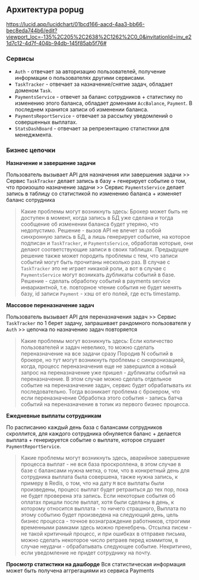 ## Архитектура popug

https://lucid.app/lucidchart/01bcd166-aacd-4aa3-bb66-bec8eda744b6/edit?viewport_loc=-135%2C205%2C2638%2C1262%2C0_0&invitationId=inv_e21d7c12-4d7f-404b-94db-145f85ab5f76#

### Сервисы

* `Auth` - отвечает за авторизацию пользователей, получение информации о пользователях другими сервисами.
* `TaskTracker` - отвечает за назначение/снятие задач, обладает доменом `Task`.
* `PaymentsService` - отвечет за баланс сотрудников + статистику по изменению этого баланса, обладает доменами `AccBalance`, `Payment`. В последнем хранится записи об изменении баланса.
* `PaymentsReportService` - отвечает за рассылку уведомлений о совершенных выплатах.
* `StatsDashBoard` - отвечает за репрезентацию статистики для менеджмента.

### Бизнес цепочки

**Назначение и завершение задачи**

Пользователь вызывает API для назначения или завершения задачи >>
Сервис `TaskTracker` делает запись в базу + генерирует событие о том, что произошло назначение задачи >>
Сервис `PaymentsService` делает запись в таблицу со статистикой по изменению баланса + изменяет баланс сотрудника 

> Какие проблемы могут возникнуть здесь:
Брокер может быть не доступен в момент, когда запись в БД уже сделана и тогда сообщение об изменении баланса будет утеряно,
что недопустимо. Решение - вызов API не влечет за собой синхронную запись в БД, а лишь генерирует событие, на которое подписан
и `TaskTracker`, и `PaymentsService`, обработав которые, они делают соответствующие записи в своих таблицах. 
Предыдущее решение также может породить проблемы с тем, что записи событий могут быть прочитаны несколько раз.
В случае с `TaskTracker` это не играет никакой роли, а вот в случае с `PaymentsService` могут возникать дубликаты событий в базе.
Решение - сделать обработку событий в payments service инвариантной, т.е. повторное чтение события не будет менять базу,
id записи `Payment` - хэш от его полей, где есть timestamp.

**Массовое переназначение задач**

Пользователь вызывает API для переназначения задач >>
Сервис `TaskTracker` по 1 берет задачу, запрашивает рандомного пользователя у `Auth` >> цепочка по назначению задач повторяется

> Какие проблемы могут возникнуть здесь:
Если количество пользователей и задач невелико, то можно сделать переназначение на все задачи сразу
Породив N событий в брокере, но тут могут возникнуть проблемы с синхронизацией, когда, процесс переназначения еще не завершился
а новый запрос на переназначение уже пришел - дубликаты событий на переназначение. В этом случае можно сделать отдельное событие
на переназначение задач, сервис будет обрабатывать их последовательно. Тогда возникает проблема с брокером, что если переназначение
Обработка этого события - запись батча событий на переназначение в топик из первого бизнес процесса.

**Ежедневные выплаты сотрудникам**

По расписанию каждый день база с балансами сотрудников скроллится, для каждого сотрудника обнуляется баланс +
делается выплата + генерируется событие о выплате, которое слушает `PaymentReportService`.

> Какие проблемы могут возникнуть здесь, аварийное завершение процесса выплат - не вся база проскроллена, в этом случае
в базе с балансами нужна метка, о том, что в конкретный день для сотрудника выплата была совершена, также нужна запись, к примеру в Redis,
о том, что на дату `M` все выплаты были произведены, процесс выплат будет ретраиться до тех пор, пока не будет проверена эта запись. 
Если некоторые события об оплатах пришли после выплат, хотя были сделаны в день, к которому относится выплата - то ничего страшного,
Выплата по этому событию будет произведена на следующий день, цель бизнес процесса - точное вознаграждение работников, строгими временными рамками
здесь можно пренебречь. Отсылка писем - не такой критичный процесс, и при ошибках в отправке письма, можно сделать
некоторое число ретраев перед коммитом, в случае неудачи - обрабатывать следующее событие. Некритично, если уведомление не придет сотруднику на почту.

**Просмотр статистики на дашборде**
Вся статистическая информация может быть получена аггрегациями из сервиса Payments



